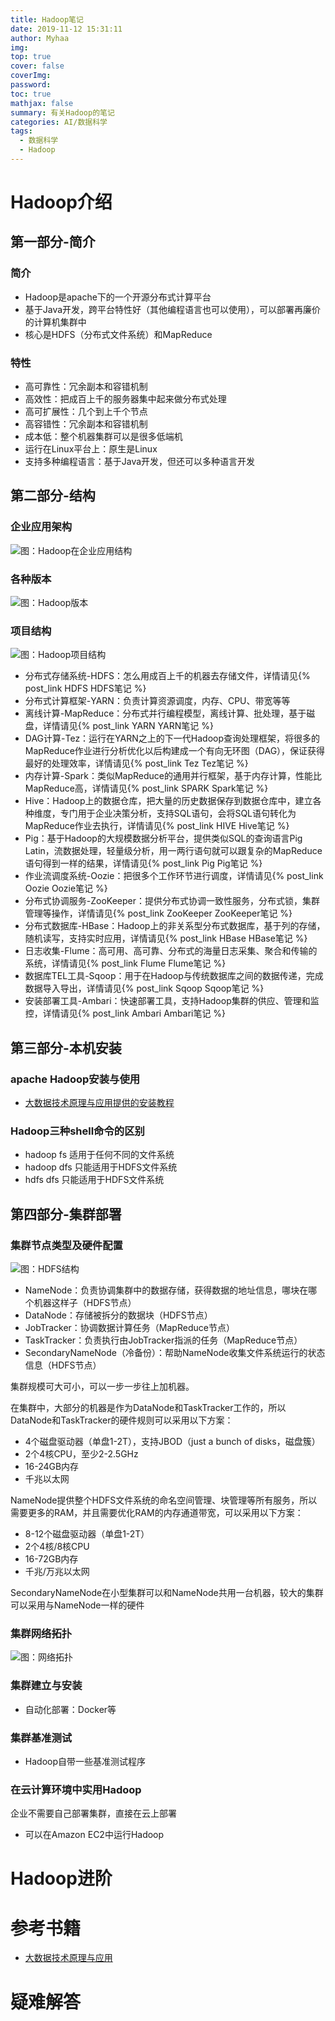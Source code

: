 ```yaml
---
title: Hadoop笔记
date: 2019-11-12 15:31:11
author: Myhaa
img:
top: true
cover: false
coverImg:
password:
toc: true
mathjax: false
summary: 有关Hadoop的笔记
categories: AI/数据科学
tags:
  - 数据科学
  - Hadoop
---
```


# Hadoop介绍

## 第一部分-简介

### 简介

* Hadoop是apache下的一个开源分布式计算平台
* 基于Java开发，跨平台特性好（其他编程语言也可以使用），可以部署再廉价的计算机集群中
* 核心是HDFS（分布式文件系统）和MapReduce

### 特性

* 高可靠性：冗余副本和容错机制
* 高效性：把成百上千的服务器集中起来做分布式处理
* 高可扩展性：几个到上千个节点
* 高容错性：冗余副本和容错机制
* 成本低：整个机器集群可以是很多低端机
* 运行在Linux平台上：原生是Linux
* 支持多种编程语言：基于Java开发，但还可以多种语言开发

## 第二部分-结构

### 企业应用架构

![图：Hadoop在企业应用结构](/Hadoop/hadoop_structure.png)

### 各种版本

![图：Hadoop版本](/Hadoop/hadoop_version.png)

### 项目结构

![图：Hadoop项目结构](/Hadoop/hadoop_project_structure.jpg)

* 分布式存储系统-HDFS：怎么用成百上千的机器去存储文件，详情请见{% post_link HDFS HDFS笔记 %}
* 分布式计算框架-YARN：负责计算资源调度，内存、CPU、带宽等等
* 离线计算-MapReduce：分布式并行编程模型，离线计算、批处理，基于磁盘，详情请见{% post_link YARN YARN笔记 %}
* DAG计算-Tez：运行在YARN之上的下一代Hadoop查询处理框架，将很多的MapReduce作业进行分析优化以后构建成一个有向无环图（DAG），保证获得最好的处理效率，详情请见{% post_link Tez Tez笔记 %}
* 内存计算-Spark：类似MapReduce的通用并行框架，基于内存计算，性能比MapReduce高，详情请见{% post_link SPARK Spark笔记 %}
* Hive：Hadoop上的数据仓库，把大量的历史数据保存到数据仓库中，建立各种维度，专门用于企业决策分析，支持SQL语句，会将SQL语句转化为MapReduce作业去执行，详情请见{% post_link HIVE Hive笔记 %}
* Pig：基于Hadoop的大规模数据分析平台，提供类似SQL的查询语言Pig Latin，流数据处理，轻量级分析，用一两行语句就可以跟复杂的MapReduce语句得到一样的结果，详情请见{% post_link Pig Pig笔记 %}
* 作业流调度系统-Oozie：把很多个工作环节进行调度，详情请见{% post_link Oozie Oozie笔记 %}
* 分布式协调服务-ZooKeeper：提供分布式协调一致性服务，分布式锁，集群管理等操作，详情请见{% post_link ZooKeeper ZooKeeper笔记 %}
* 分布式数据库-HBase：Hadoop上的非关系型分布式数据库，基于列的存储，随机读写，支持实时应用，详情请见{% post_link HBase HBase笔记 %}
* 日志收集-Flume：高可用、高可靠、分布式的海量日志采集、聚合和传输的系统，详情请见{% post_link Flume Flume笔记 %}
* 数据库TEL工具-Sqoop：用于在Hadoop与传统数据库之间的数据传递，完成数据导入导出，详情请见{% post_link Sqoop Sqoop笔记 %}
* 安装部署工具-Ambari：快速部署工具，支持Hadoop集群的供应、管理和监控，详情请见{% post_link Ambari Ambari笔记 %}

## 第三部分-本机安装

### apache Hadoop安装与使用

* [大数据技术原理与应用提供的安装教程](<http://dblab.xmu.edu.cn/blog/285/>)

### Hadoop三种shell命令的区别

* hadoop fs 适用于任何不同的文件系统
* hadoop dfs 只能适用于HDFS文件系统
* hdfs dfs 只能适用于HDFS文件系统

## 第四部分-集群部署

### 集群节点类型及硬件配置

![图：HDFS结构](/Hadoop/hdfs_architecture.png)

* NameNode：负责协调集群中的数据存储，获得数据的地址信息，哪块在哪个机器这样子（HDFS节点）
* DataNode：存储被拆分的数据块（HDFS节点）
* JobTracker：协调数据计算任务（MapReduce节点）
* TaskTracker：负责执行由JobTracker指派的任务（MapReduce节点）
* SecondaryNameNode（冷备份）：帮助NameNode收集文件系统运行的状态信息（HDFS节点）

集群规模可大可小，可以一步一步往上加机器。

在集群中，大部分的机器是作为DataNode和TaskTracker工作的，所以DataNode和TaskTracker的硬件规则可以采用以下方案：

* 4个磁盘驱动器（单盘1-2T），支持JBOD（just a bunch of disks，磁盘簇）
* 2个4核CPU，至少2-2.5GHz
* 16-24GB内存
* 千兆以太网

NameNode提供整个HDFS文件系统的命名空间管理、块管理等所有服务，所以需要更多的RAM，并且需要优化RAM的内存通道带宽，可以采用以下方案：

* 8-12个磁盘驱动器（单盘1-2T）
* 2个4核/8核CPU
* 16-72GB内存
* 千兆/万兆以太网

SecondaryNameNode在小型集群可以和NameNode共用一台机器，较大的集群可以采用与NameNode一样的硬件

### 集群网络拓扑

![图：网络拓扑](/Hadoop/network_tuo.png)

### 集群建立与安装

* 自动化部署：Docker等

### 集群基准测试

* Hadoop自带一些基准测试程序

### 在云计算环境中实用Hadoop

企业不需要自己部署集群，直接在云上部署

* 可以在Amazon EC2中运行Hadoop

# Hadoop进阶

# 参考书籍

* [大数据技术原理与应用](<https://study.163.com/course/courseMain.htm?courseId=1002887002>)

# 疑难解答

